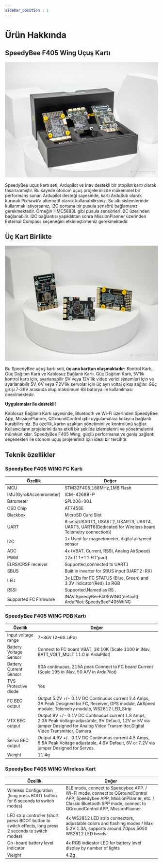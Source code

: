 ```yaml
---
sidebar_position : 1
---
```


# Ürün Hakkında

## SpeedyBee F405 Wing Uçuş Kartı

![SpeedyBee F405 Wing Uçuş Kartı](./image/speedy-bee-3.jpg)

SpeedyBee uçuş kartı seti, Ardupilot ve Inav destekli bir otopilot kartı olarak tasarlanmıştır. Bu sayede otonom uçuş projelerinizde mükemmel bir performans sunar. Ardupilot desteği sayesinde, kartı ArduSub olarak kurarak Pixhawk’a alternatif olarak kullanabilirsiniz. Su altı sistemlerinde kullanmak istiyorsanız, I2C portuna bir pusula sensörü bağlamanız gerekmektedir. Örneğin HMC5883L gibi pusula sensörleri I2C üzerinden bağlanabilir. I2C bağlantısı yapıldıktan sonra MissionPlanner üzerinden External Compass seçeneğini etkinleştirmeniz gerekmektedir.

## Üç Kart Birlikte

![SpeedyBee F405 Wing Uçuş Kartı](./image/speedy-bee-6.jpg)

Bu SpeedyBee uçuş kartı seti, **üç ana karttan oluşmaktadır:** Kontrol Kartı, Güç Dağıtım Kartı ve Kablosuz Bağlantı Kartı. Güç Dağıtım Kartı, 5V’lik kontrol kartı için, ayarlanabilir 9V veya 12V’lik video verici sistemleri için ve ayarlanabilir 5V, 6V veya 7.2V’lik servolar için üç ayrı voltaj çıkışı sağlar. Güç girişi 7-36V arasında olup maksimum 6S batarya ile kullanılması önerilmektedir.

**Uygulamalar ile destekli!**

Kablosuz Bağlantı Kartı sayesinde, Bluetooth ve Wi-Fi üzerinden SpeedyBee App, MissionPlanner, QGroundControl gibi uygulamalara kolayca bağlantı kurabilirsiniz. Bu özellik, kartın uzaktan yönetimini ve kontrolünü sağlar. Kullanıcıların projelerini daha etkili bir şekilde izlemelerini ve yönetmelerini mümkün kılar. SpeedyBee F405 Wing, güçlü performansı ve geniş bağlantı seçenekleri ile otonom uçuş projeleriniz için ideal bir tercihtir.

## Teknik özellikler

### SpeedyBee F405 WING FC Kartı  

| Özellik                   | Değer                                                                                                  |
|-------------------------- |--------------------------------------------------------------------------------------------------------|
| MCU                       | STM32F405,168MHz,1MB Flash                                                                             |
| IMU(Gyro&Accelerometer)   | ICM-42688-P                                                                                            |
| Barometer                 | SPL006-001                                                                                             |
| OSD Chip                  | AT7456E                                                                                                |
| Blackbox                  | MicroSD Card Slot                                                                                      |
| UART                      | 6 sets(USART1, USART2, USART3, UART4, UART5, UART6(Dedicated for Wireless board Telemetry connection)) |
| I2C                       | 1x Used for magnetometer, digital airspeed sensor                                                      |
| ADC                       | 4x (VBAT, Current, RSSI, Analog AirSpeed)                                                              |
| PWM                       | 12x (11+1“LED”pad)                                                                                     |
| ELRS/CRSF receiver        | Supported,connected to UART1                                                                           |
| SBUS                      | Built in inverter for SBUS input (UART2-RX)                                                            |
| LED                       | 3x LEDs for FC STATUS (Blue, Green) and 3.3V indicator(Red) 1x RGB                                     |
| RSSI                      | Supported,Named as RS .                                                                                |
| Supported FC Firmware     | INAV:SpeedyBeeF405WING(default) ArduPilot: SpeedyBeeF405WING                                           |

### SpeedyBee F405 WING PDB Kartı

| Özellik                	| Değer                                                                                                                                                                                      	|
|------------------------	|--------------------------------------------------------------------------------------------------------------------------------------------------------------------------------------------	|
| Input voltage range    	| 7~36V (2~6S LiPo)                                                                                                                                                                          	|
| Battery Voltage Sensor 	| Connect to FC board VBAT, 1K:10K (Scale 1100 in iNav, BATT_VOLT_MULT 11.0 in ArduPilot)                                                                                                    	|
| Battery Current Sensor 	| 90A continuous, 215A peak Connect to FC board Current (Scale 195 in iNav, 50 A/V in ArduPilot)                                                                                             	|
| TVS Protective diode   	| Yes                                                                                                                                                                                        	|
| FC BEC output          	| Output 5.2V +/- 0.1V DC Continuous current 2.4 Amps, 3A Peak Designed for FC, Receiver, GPS module, AirSpeed module, Telemetry module, WS2812 LED_Strip                                    	|
| VTX BEC output         	| Output 9V +/- 0.1V DC Continuous current 1.8 Amps, 2.3A Peak Voltage adjustable, 9V Default, 12V or 5V via jumper Designed for Analog Video Transmitter,Digital Video Transmitter, Camera. 	|
| Servo BEC output       	| Output 4.9V +/- 0.1V DC Continuous current 4.5 Amps, 5.5A Peak Voltage adjustable, 4.9V Default, 6V or 7.2V via jumper Designed for Servos.                                                	|
| Weight                 	| 11.4g                                                                                                                                                                                      	|

### SpeedyBee F405 WING Wireless Kart

| Özellik                                                                                                	| Değer                                                                                                                                                                                             	|
|--------------------------------------------------------------------------------------------------------	|---------------------------------------------------------------------------------------------------------------------------------------------------------------------------------------------------	|
| Wireless Configuration (long press BOOT button for 6 seconds to switch modes)                          	| BLE mode, connect to Speedybee APP. / Wi-Fi mode, connect to QGroundControl APP, Speedybee APP, MissionPlanner, etc. / Classic Bluetooth SPP mode, connect to QGroundControl APP, MissionPlanner 	|
| LED strip controller (short press BOOT button to switch effects, long press 2 seconds to switch modes) 	|  4x WS2812 LED strip connectors, adjustable colors and flashing modes / Max 5.2V 1.3A, supports around 70pcs 5050 WS2812 LED beads                                                               	|
| On-board battery level indicator                                                                       	| 4x RGB indicator LED for battery level display by number of lights                                                                                                                                	|
| Weight                                                                                                 	| 4.2g                                                                                                                                                                                              	|